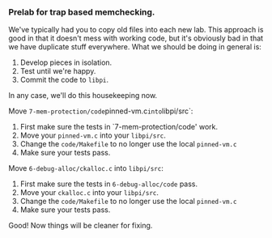 ### Prelab for trap based memchecking.



We've typically had you to copy old files into each new lab.  This
approach is good in that it doesn't mess with working code, but it's
obviously bad in that we have duplicate stuff everywhere.  What we should
be doing in general is:
  1. Develop pieces in isolation.
  2. Test until we're happy.
  3. Commit the code to `libpi`.

In any case, we'll do this housekeeping now. 

Move `7-mem-protection/code`pinned-vm.c` into `libpi/src`:

  1. First make sure the tests in `7-mem-protection/code' work.
  2. Move your `pinned-vm.c` into your `libpi/src`.
  3. Change the `code/Makefile` to no longer use the local `pinned-vm.c`
  4. Make sure your tests pass.

Move `6-debug-alloc/ckalloc.c`  into `libpi/src`:
  1. First make sure the tests in `6-debug-alloc/code` pass.
  2. Move your `ckalloc.c` into your `libpi/src`.
  3. Change the `code/Makefile` to no longer use the local `pinned-vm.c`
  4. Make sure your tests pass.

Good!  Now things will be cleaner for fixing.

